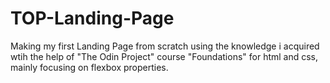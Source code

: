 # TOP-Landing-Page

Making my first Landing Page from scratch using the knowledge i acquired wtih the help of "The Odin Project" course "Foundations" for html and css, mainly focusing on flexbox properties.